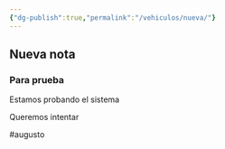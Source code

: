 ```yaml
---
{"dg-publish":true,"permalink":"/vehiculos/nueva/"}
---
```



## Nueva nota 


### Para prueba 

Estamos probando el sistema 

Queremos intentar 

#augusto 